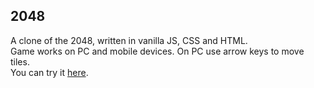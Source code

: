 ##  2048
A clone of the 2048, written in vanilla JS, CSS and HTML.  
Game works on PC and mobile devices. 
On PC use arrow keys to move tiles.  
You can try it [here](https://jakubziemak.github.io/2048/).
